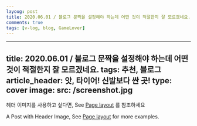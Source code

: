 ```yaml
---
layoug: post
title: 2020.06.01 / 블로그 문짝을 설정해야 하는데 어떤 것이 적절한지 잘 모르겠네요.
comments: true
tags: [v-log, blog, GameLover]
---
```


---
title: 2020.06.01 / 블로그 문짝을 설정해야 하는데 어떤 것이 적절한지 잘 모르겠네요.
tags: 추천, 블로그
article_header: 앗, 타이어! 신발보다 싼 곳!
  type: cover
  image:
    src: /screenshot.jpg
---

헤더 이미지를 사용하고 싶다면, See [Page layout](https://tianqi.name/jekyll-TeXt-theme/samples.html#page-layout) 를 참조하세요

A Post with Header Image, See [Page layout](https://tianqi.name/jekyll-TeXt-theme/samples.html#page-layout) for more examples.

<!--more-->
